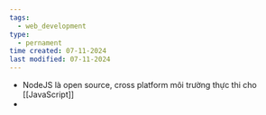 ```yaml
---
tags:
  - web_development
type:
  - pernament
time created: 07-11-2024
last modified: 07-11-2024
---
```

- NodeJS là open source, cross platform môi trường thực thi cho [[JavaScript]]
- 
